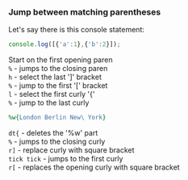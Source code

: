 ### Jump between matching parentheses

Let's say there is this console statement:

```javascript
console.log([{'a':1},{'b':2}]);
```

Start on the first opening paren  
`%` - jumps to the closing paren  
`h` - select the last ']' bracket  
`%` - jump to the first '[' bracket  
`l` - select the first curly '{'  
`%` - jump to the last curly  

```ruby
%w{London Berlin New\ York}
```

`dt{` - deletes the '%w' part  
`%` - jumps to the closing curly  
`r]` - replace curly with square bracket  
`tick tick` - jumps to the first curly  
`r[` - replaces the opening curly with square bracket  
